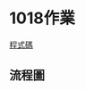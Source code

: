 # **1018作業**
[程式碼](https://nbviewer.jupyter.org/github/tzuchyi/class_exercise/blob/master/1018hw/QuickSort.ipynb)

## 流程圖
